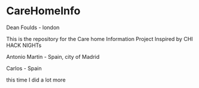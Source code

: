# CareHomeInfo


Dean Foulds - london

This is the repository for the Care home Information Project Inspired by CHI HACK NIGHTs



Antonio Martin - Spain, city of Madrid

Carlos - Spain


this time I did a lot more
